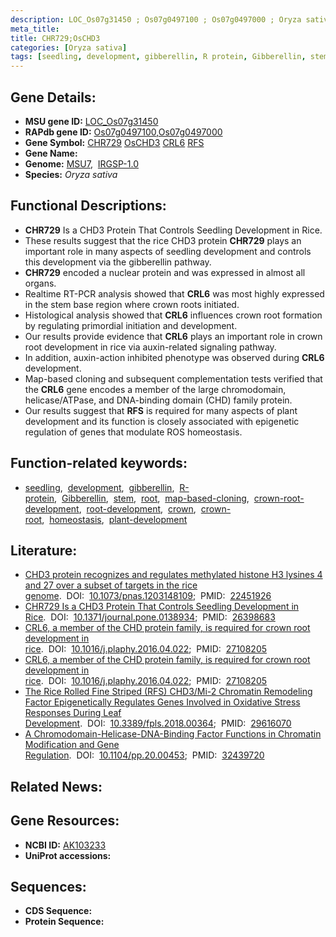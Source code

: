 ```yaml
---
description: LOC_Os07g31450 ; Os07g0497100 ; Os07g0497000 ; Oryza sativa
meta_title:
title: CHR729;OsCHD3
categories: [Oryza sativa]
tags: [seedling, development, gibberellin, R protein, Gibberellin, stem, root, map-based cloning, crown root development, root development, crown, crown root, homeostasis, plant development]
---
```


## Gene Details:
- **MSU gene ID:** [LOC_Os07g31450](http://rice.uga.edu/cgi-bin/ORF_infopage.cgi?orf=LOC_Os07g31450)  
- **RAPdb gene ID:** [Os07g0497100](https://rapdb.dna.affrc.go.jp/locus/?name=Os07g0497100),[Os07g0497000](https://rapdb.dna.affrc.go.jp/locus/?name=Os07g0497000)  
- **Gene Symbol:** <u>CHR729</u>&nbsp;<u>OsCHD3</u>&nbsp;<u>CRL6</u>&nbsp;<u>RFS</u>
- **Gene Name:**
- **Genome:**  [MSU7](http://rice.uga.edu/),&nbsp;&nbsp;[IRGSP-1.0](https://rapdb.dna.affrc.go.jp/download/irgsp1.html)
- **Species:** *Oryza sativa*

## Functional Descriptions:
   - **CHR729** Is a CHD3 Protein That Controls Seedling Development in Rice.
   - These results suggest that the rice CHD3 protein **CHR729** plays an important role in many aspects of seedling development and controls this development via the gibberellin pathway.
   - **CHR729** encoded a nuclear protein and was expressed in almost all organs.
   - Realtime RT-PCR analysis showed that **CRL6** was most highly expressed in the stem base region where crown roots initiated.
   - Histological analysis showed that **CRL6** influences crown root formation by regulating primordial initiation and development.
   - Our results provide evidence that **CRL6** plays an important role in crown root development in rice via auxin-related signaling pathway.
   - In addition, auxin-action inhibited phenotype was observed during **CRL6** development.
   - Map-based cloning and subsequent complementation tests verified that the **CRL6** gene encodes a member of the large chromodomain, helicase/ATPase, and DNA-binding domain (CHD) family protein.
   - Our results suggest that **RFS** is required for many aspects of plant development and its function is closely associated with epigenetic regulation of genes that modulate ROS homeostasis.

## Function-related keywords:
   - [seedling](/tags/seedling/),&nbsp;&nbsp;[development](/tags/development/),&nbsp;&nbsp;[gibberellin](/tags/gibberellin/),&nbsp;&nbsp;[R-protein](/tags/R-protein/),&nbsp;&nbsp;[Gibberellin](/tags/Gibberellin/),&nbsp;&nbsp;[stem](/tags/stem/),&nbsp;&nbsp;[root](/tags/root/),&nbsp;&nbsp;[map-based-cloning](/tags/map-based-cloning/),&nbsp;&nbsp;[crown-root-development](/tags/crown-root-development/),&nbsp;&nbsp;[root-development](/tags/root-development/),&nbsp;&nbsp;[crown](/tags/crown/),&nbsp;&nbsp;[crown-root](/tags/crown-root/),&nbsp;&nbsp;[homeostasis](/tags/homeostasis/),&nbsp;&nbsp;[plant-development](/tags/plant-development/)

## Literature:
   - [CHD3 protein recognizes and regulates methylated histone H3 lysines 4 and 27 over a subset of targets in the rice genome](https://www.doi.org/10.1073/pnas.1203148109).&nbsp;&nbsp;DOI:&nbsp;&nbsp;[10.1073/pnas.1203148109](https://www.doi.org/10.1073/pnas.1203148109);&nbsp;&nbsp;PMID:&nbsp;&nbsp;[22451926](https://pubmed.ncbi.nlm.nih.gov/22451926/)
   - [CHR729 Is a CHD3 Protein That Controls Seedling Development in Rice](https://www.doi.org/10.1371/journal.pone.0138934).&nbsp;&nbsp;DOI:&nbsp;&nbsp;[10.1371/journal.pone.0138934](https://www.doi.org/10.1371/journal.pone.0138934);&nbsp;&nbsp;PMID:&nbsp;&nbsp;[26398683](https://pubmed.ncbi.nlm.nih.gov/26398683/)
   - [CRL6, a member of the CHD protein family, is required for crown root development in rice](https://www.doi.org/10.1016/j.plaphy.2016.04.022).&nbsp;&nbsp;DOI:&nbsp;&nbsp;[10.1016/j.plaphy.2016.04.022](https://www.doi.org/10.1016/j.plaphy.2016.04.022);&nbsp;&nbsp;PMID:&nbsp;&nbsp;[27108205](https://pubmed.ncbi.nlm.nih.gov/27108205/)
   - [CRL6, a member of the CHD protein family, is required for crown root development in rice](https://www.doi.org/10.1016/j.plaphy.2016.04.022).&nbsp;&nbsp;DOI:&nbsp;&nbsp;[10.1016/j.plaphy.2016.04.022](https://www.doi.org/10.1016/j.plaphy.2016.04.022);&nbsp;&nbsp;PMID:&nbsp;&nbsp;[27108205](https://pubmed.ncbi.nlm.nih.gov/27108205/)
   - [The Rice Rolled Fine Striped (RFS) CHD3/Mi-2 Chromatin Remodeling Factor Epigenetically Regulates Genes Involved in Oxidative Stress Responses During Leaf Development](https://www.doi.org/10.3389/fpls.2018.00364).&nbsp;&nbsp;DOI:&nbsp;&nbsp;[10.3389/fpls.2018.00364](https://www.doi.org/10.3389/fpls.2018.00364);&nbsp;&nbsp;PMID:&nbsp;&nbsp;[29616070](https://pubmed.ncbi.nlm.nih.gov/29616070/)
   - [A Chromodomain-Helicase-DNA-Binding Factor Functions in Chromatin Modification and Gene Regulation](https://www.doi.org/10.1104/pp.20.00453).&nbsp;&nbsp;DOI:&nbsp;&nbsp;[10.1104/pp.20.00453](https://www.doi.org/10.1104/pp.20.00453);&nbsp;&nbsp;PMID:&nbsp;&nbsp;[32439720](https://pubmed.ncbi.nlm.nih.gov/32439720/)

## Related News:

## Gene Resources:
- **NCBI ID:**  [AK103233](http://www.ncbi.nlm.nih.gov/nuccore/AK103233)
- **UniProt accessions:** [](https://www.uniprot.org/uniprotkb//entry)

## Sequences:
- **CDS Sequence:**
- **Protein Sequence:**
